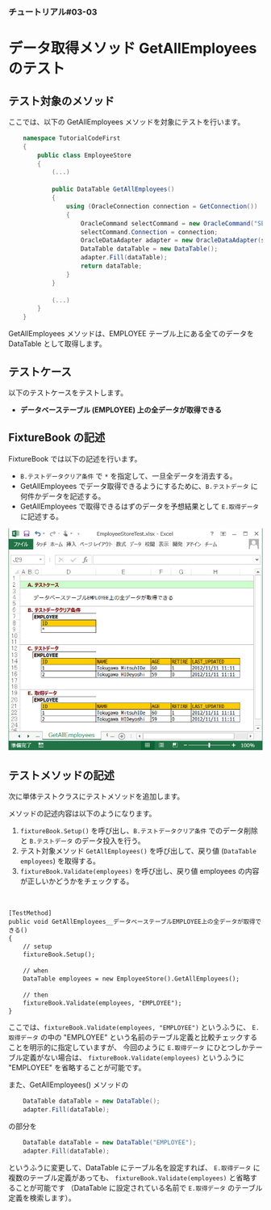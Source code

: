 ﻿
### チュートリアル#03-03

データ取得メソッド GetAllEmployees のテスト
===========================================

テスト対象のメソッド
--------------------

ここでは、以下の GetAllEmployees メソッドを対象にテストを行います。

```c#
    namespace TutorialCodeFirst
    {
        public class EmployeeStore
        {
            (...)
            
            public DataTable GetAllEmployees()
            {
                using (OracleConnection connection = GetConnection())
                {
                    OracleCommand selectCommand = new OracleCommand("SELECT * FROM EMPLOYEE");
                    selectCommand.Connection = connection;
                    OracleDataAdapter adapter = new OracleDataAdapter(selectCommand);
                    DataTable dataTable = new DataTable();
                    adapter.Fill(dataTable);
                    return dataTable;
                }
            }

            (...)
        }
    }
```

GetAllEmployees メソッドは、EMPLOYEE テーブル上にある全てのデータを DataTable として取得します。


テストケース
------------

以下のテストケースをテストします。

*   <b>データベーステーブル (EMPLOYEE) 上の全データが取得できる</b>


FixtureBook の記述
------------------

FixtureBook では以下の記述を行います。

*   `B.テストデータクリア条件` で `*` を指定して、一旦全データを消去する。
*   GetAllEmployees でデータ取得できるようにするために、`B.テストデータ` に何件かデータを記述する。
*   GetAllEmployees で取得できるはずのデータを予想結果として `E.取得データ` に記述する。


![FixtureBook記述](./images/Tutorial-DataSet-GetAllEmployees-01.png?raw=true)


テストメソッドの記述
--------------------

次に単体テストクラスにテストメソッドを追加します。

メソッドの記述内容は以下のようになります。

1.  `fixtureBook.Setup()` を呼び出し、`B.テストデータクリア条件` でのデータ削除と
    `B.テストデータ` のデータ投入を行う。
2.  テスト対象メソッド `GetAllEmployees()` を呼び出して、戻り値 (`DataTable employees`) を取得する。
3.  `fixtureBook.Validate(employees)` を呼び出し、戻り値 employees の内容が正しいかどうかをチェックする。

&nbsp;

    [TestMethod]
    public void GetAllEmployees__データベーステーブルEMPLOYEE上の全データが取得できる()
    {
        // setup
        fixtureBook.Setup();

        // when
        DataTable employees = new EmployeeStore().GetAllEmployees();

        // then
        fixtureBook.Validate(employees, "EMPLOYEE");
    }


ここでは、`fixtureBook.Validate(employees, "EMPLOYEE")` というふうに、
`E.取得データ` の中の "EMPLOYEE" という名前のテーブル定義と比較チェックすることを明示的に指定していますが、
今回のように `E.取得データ` にひとつしかテーブル定義がない場合は、
`fixtureBook.Validate(employees)` というふうに "EMPLOYEE" を省略することが可能です。

また、GetAllEmployees() メソッドの

```c#
    DataTable dataTable = new DataTable();
    adapter.Fill(dataTable);
```

の部分を

```c#
    DataTable dataTable = new DataTable("EMPLOYEE");
    adapter.Fill(dataTable);
```

というふうに変更して、DataTable にテーブル名を設定すれば、
`E.取得データ` に複数のテーブル定義があっても、
`fixtureBook.Validate(employees)` と省略することが可能です
（DataTable に設定されている名前で `E.取得データ` のテーブル定義を検索します）。
